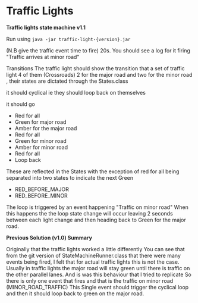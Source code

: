 # Traffic Lights
**Traffic lights state machine v1.1**

Run using <code>java -jar traffic-light-{version}.jar</code>

(N.B give the traffic event time to fire) 20s.
You should see a log for it firing "Traffic arrives at minor road"

Transitions
The traffic light should show the transition that a set of traffic light 4 of them (Crossroads)
2 for the major road and two for the minor road , their states are dictated through the States.class

it should cyclical ie they should loop back on themselves

it should go 
* Red for all
* Green for major road 
* Amber for the major road
* Red for all
* Green for minor road
* Amber for minor road
* Red for all
* Loop back

These are reflected in the States with the exception of red for all
being separated into two states to indicate the next Green 
* RED_BEFORE_MAJOR
* RED_BEFORE_MINOR

The loop is triggered by an event happening "Traffic on minor road"
When this happens the the loop state change will occur
leaving 2 seconds between each light change and then heading back to Green for the major road.


**Previous Solution (v1.0) Summary**

Originally that the traffic lights worked a little differently
You can see that from the git version of StateMachineRunner.class that there were many events being fired,
I felt that for actual traffic lights this is not the case.
Usually in traffic lights the major road will stay green until there is traffic on the other parallel lanes. 
And is was this behaviour that I tried to replicate
So there is only one event that fires and that is the traffic on minor road (MINOR_ROAD_TRAFFIC)
This Single event should trigger the cyclical loop and then it should loop back to green on the major road.

   
